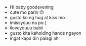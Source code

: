 - Hi baby goodevening
- cute mo parin 😝
- gusto ko ng hug at kiss mo
- imissyouu na po:(
- iloveyouuu babii
- gusto kita kaholding hands ngayon
- ingat kapa din palagi ah

<!---
jiwelpehi/jiwelpehi is a ✨ special ✨ repository because its `README.md` (this file) appears on your GitHub profile.
You can click the Preview link to take a look at your changes.
--->
